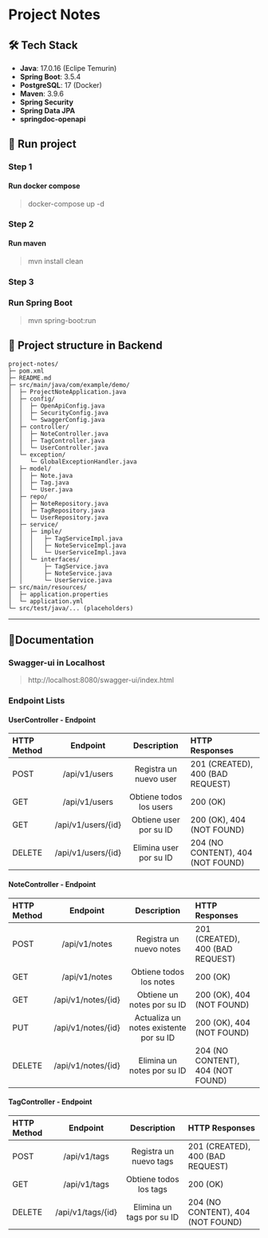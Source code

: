 # Project Notes

## 🛠 Tech Stack
- **Java**: 17.0.16 (Eclipe Temurin)
- **Spring Boot**: 3.5.4
- **PostgreSQL**: 17 (Docker)
- **Maven**: 3.9.6
- **Spring Security**
- **Spring Data JPA**
- **springdoc-openapi**

## 🚀 Run project
  ### Step 1
  #### Run docker compose 
  > docker-compose up -d
  
  ### Step 2
  #### Run maven 
  > mvn install clean

  ### Step 3
  ### Run Spring Boot
  > mvn spring-boot:run

## 🧱 Project structure in Backend
```
project-notes/
├─ pom.xml
├─ README.md
├─ src/main/java/com/example/demo/
│  ├─ ProjectNoteApplication.java
│  ├─ config/
│  │  ├─ OpenApiConfig.java
│  │  ├─ SecurityConfig.java
│  │  └─ SwaggerConfig.java
│  ├─ controller/
│  │  ├─ NoteController.java
│  │  ├─ TagController.java
│  │  └─ UserController.java
│  └─ exception/
│     └─ GlobalExceptionHandler.java
│  ├─ model/
│  │  ├─ Note.java
│  │  ├─ Tag.java
│  │  └─ User.java
│  ├─ repo/
│  │  ├─ NoteRepository.java
│  │  ├─ TagRepository.java
│  │  └─ UserRepository.java
│  ├─ service/
│  │  ├─ imple/
│  │  │   ├─ TagServiceImpl.java
│  │  │   ├─ NoteServiceImpl.java
│  │  │   └─ UserServiceImpl.java
│  │  └─ interfaces/
│  │      ├─ TagService.java
│  │      ├─ NoteService.java
│  │      └─ UserService.java
├─ src/main/resources/
│  ├─ application.properties
│  └─ application.yml
└─ src/test/java/... (placeholders)
```

---

## 📃Documentation
### Swagger-ui in Localhost
> http://localhost:8080/swagger-ui/index.html
### Endpoint Lists
#### UserController - Endpoint
| HTTP Method | Endpoint | Description |  HTTP Responses |
| :---         |     :---:      |          :---: |          :--- |
| POST   | /api/v1/users     | Registra un nuevo user    | 201 (CREATED), 400 (BAD REQUEST) |
| GET     | /api/v1/users       | Obtiene todos los users      | 200 (OK) |
| GET     | /api/v1/users/{id}       | Obtiene user por su ID      | 200 (OK), 404 (NOT FOUND) |
| DELETE     | /api/v1/users/{id}       | Elimina user por su ID      |  204 (NO CONTENT), 404 (NOT FOUND) |

#### NoteController - Endpoint
| HTTP Method | Endpoint | Description |  HTTP Responses |
| :---         |     :---:      |          :---: |          :--- |
| POST   | /api/v1/notes     | Registra un nuevo notes    | 201 (CREATED), 400 (BAD REQUEST) |
| GET     | /api/v1/notes       | Obtiene todos los notes      | 200 (OK) |
| GET     | /api/v1/notes/{id}       | Obtiene un notes por su ID      | 200 (OK), 404 (NOT FOUND) |
| PUT     | /api/v1/notes/{id}       | Actualiza un notes existente por su ID      | 200 (OK), 404 (NOT FOUND) |
| DELETE     | /api/v1/notes/{id}       | Elimina un notes por su ID      |  204 (NO CONTENT), 404 (NOT FOUND) |

#### TagController - Endpoint
| HTTP Method | Endpoint | Description |  HTTP Responses |
| :---         |     :---:      |          :---: |          :--- |
| POST   | /api/v1/tags     | Registra un nuevo tags    | 201 (CREATED), 400 (BAD REQUEST) |
| GET     | /api/v1/tags       | Obtiene todos los tags      | 200 (OK) |
| DELETE     | /api/v1/tags/{id}       | Elimina un tags por su ID      |  204 (NO CONTENT), 404 (NOT FOUND) |


